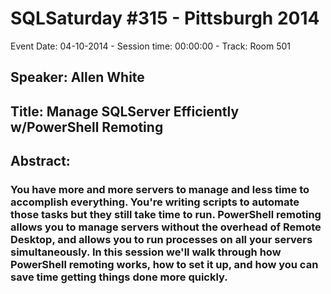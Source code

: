 # SQLSaturday #315 - Pittsburgh 2014
Event Date: 04-10-2014 - Session time: 00:00:00 - Track: Room 501
## Speaker: Allen White
## Title: Manage SQLServer Efficiently w/PowerShell Remoting
## Abstract:
### You have more and more servers to manage and less time to accomplish everything. You're writing scripts to automate those tasks but they still take time to run. PowerShell remoting allows you to manage servers without the overhead of Remote Desktop, and allows you to run processes on all your servers simultaneously.  In this session we'll walk through how PowerShell remoting works, how to set it up, and how you can save time getting things done more quickly.
